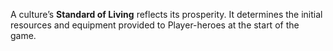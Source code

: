A culture’s **Standard of Living** reflects its prosperity. It determines the initial resources and equipment provided to Player-heroes at the start of the game.
